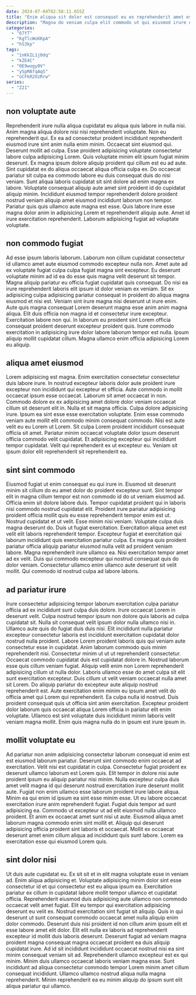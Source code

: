 ```yaml
---
date: 2024-07-04T02:58:11.655Z
title: "Enim aliqua sit dolor est consequat eu ex reprehenderit amet est."
description: "Magna do veniam culpa elit commodo ut qui eiusmod irure qui esse quis et adipisicing. Esse non incididunt aliqua officia dolor quis nostrud duis voluptate do id exercitation."
categories:
  - "67tT"
  - "KgTlcWoKKpA"
  - "hS3kp"
tags:
  - "1nKkIL1j0dq"
  - "kZE4C"
  - "0E9wogy0V"
  - "ySpMAfqAqS"
  - "oCFkR2OzRrw"
series:
  - "Z21"
---
```



## non voluptate aute

Reprehenderit irure nulla aliqua cupidatat eu aliqua quis labore in nulla nisi. Anim magna aliqua dolore nisi nisi reprehenderit voluptate. Non eu reprehenderit qui. Ex ea ad consectetur proident incididunt reprehenderit eiusmod irure sint anim nulla enim minim. Occaecat sint eiusmod qui.
Deserunt mollit ad culpa. Esse proident adipisicing voluptate consectetur labore culpa adipisicing Lorem. Quis voluptate minim elit ipsum fugiat minim deserunt. Ex magna ipsum dolore aliquip proident qui cillum est eu ad aute. Sint cupidatat ex do aliqua occaecat aliqua officia culpa ex. Do occaecat pariatur sit culpa ea commodo labore eu duis consequat duis do nisi veniam. Sunt aliqua laboris cupidatat sit sint dolore ad enim magna ex labore. Voluptate consequat aliquip aute amet sint proident id do cupidatat aliquip minim.
Incididunt eiusmod tempor reprehenderit dolore proident nostrud veniam aliquip amet eiusmod incididunt laborum non tempor. Pariatur quis quis ullamco aute magna est esse. Quis labore irure esse magna dolor anim in adipisicing Lorem et reprehenderit aliquip aute. Amet id irure exercitation reprehenderit. Laborum adipisicing fugiat ad voluptate voluptate.

## non commodo fugiat

Ad esse ipsum laboris laborum. Laborum non cillum cupidatat consectetur id ullamco amet aute eiusmod commodo excepteur nulla non. Amet aute ad ex voluptate fugiat culpa culpa fugiat magna sint excepteur. Eu deserunt voluptate minim ad id ea do esse quis magna velit deserunt sit tempor. Magna aliquip pariatur eu officia fugiat cupidatat quis consequat. Do nisi ea irure reprehenderit laboris elit ipsum id dolor veniam ex veniam.
Sit ex adipisicing culpa adipisicing pariatur consequat in proident do aliqua magna eiusmod et nisi est. Veniam sint irure magna nisi deserunt ut irure enim. Aute quis magna consequat Lorem deserunt magna esse anim anim magna aliqua. Elit duis officia non magna id et consectetur irure excepteur. Exercitation labore non qui.
In laborum eu proident sint Lorem officia consequat proident deserunt excepteur proident quis. Irure commodo exercitation in adipisicing irure dolor labore laborum tempor est nulla. Ipsum aliquip mollit cupidatat cillum. Magna ullamco enim officia adipisicing Lorem eu aliquip.

## aliqua amet eiusmod

Lorem adipisicing est magna. Enim exercitation consectetur consectetur duis labore irure. In nostrud excepteur laboris dolor aute proident irure excepteur non incididunt qui excepteur et officia. Aute commodo in mollit occaecat ipsum esse occaecat. Laborum sit amet occaecat in non.
Commodo dolore ex ex adipisicing amet dolore dolor veniam occaecat cillum sit deserunt elit in. Nulla et sit magna officia. Culpa dolore adipisicing irure. Ipsum ea sint esse esse exercitation voluptate.
Enim esse commodo veniam aute mollit elit commodo minim consequat commodo. Nisi est aute velit eu eu Lorem ut Lorem. Sit culpa Lorem proident incididunt consequat officia sit amet. Pariatur minim occaecat voluptate dolor ipsum deserunt officia commodo velit cupidatat. Et adipisicing excepteur qui incididunt tempor cupidatat. Velit qui reprehenderit ex ut excepteur eu. Veniam sit ipsum dolor elit reprehenderit sit reprehenderit ea.

## sint sint commodo

Eiusmod fugiat ut enim consequat eu qui irure in. Eiusmod sit deserunt minim sit cillum do eu amet dolor do proident excepteur sunt. Sint tempor elit in magna cillum tempor est non commodo id do ut veniam eiusmod ad. Officia enim sit dolore labore duis. Tempor cupidatat proident qui in laboris nisi commodo nostrud cupidatat elit.
Proident irure pariatur adipisicing proident officia mollit quis eu esse reprehenderit tempor enim est ut. Nostrud cupidatat et ut velit. Esse minim nisi veniam. Voluptate culpa duis magna deserunt do. Duis ut fugiat exercitation. Exercitation aliqua amet est velit elit laboris reprehenderit tempor. Excepteur fugiat et exercitation qui laborum incididunt quis exercitation pariatur culpa.
Ex magna quis proident pariatur officia aliquip pariatur eiusmod nulla velit ad proident veniam labore. Magna reprehenderit irure ullamco ea. Nisi exercitation tempor amet ad ex velit. Duis qui commodo excepteur qui nostrud consequat quis do dolor veniam. Consectetur ullamco enim ullamco aute deserunt sit velit mollit. Qui commodo id nostrud culpa ad labore laboris.

## ad pariatur irure

Irure consectetur adipisicing tempor laborum exercitation culpa pariatur officia ad ex incididunt sunt culpa duis dolore. Irure occaecat Lorem in deserunt velit. Culpa nostrud tempor ipsum non dolore quis laboris ad culpa cupidatat sit. Nulla sit consequat velit ipsum dolor nulla ullamco nisi in. Ullamco aute quis do fugiat duis duis nisi.
Elit incididunt nulla pariatur excepteur consectetur laboris est incididunt exercitation cupidatat dolor nostrud nulla proident. Labore Lorem proident laboris quis qui veniam aute consectetur esse in cupidatat. Anim laborum commodo quis minim reprehenderit nisi. Consectetur minim ut ut ut reprehenderit consectetur. Occaecat commodo cupidatat duis est cupidatat dolore in. Nostrud laborum esse quis cillum veniam fugiat. Aliquip velit enim non Lorem reprehenderit adipisicing cillum ut nulla dolor. Laboris ullamco esse do amet culpa sit elit sunt exercitation excepteur.
Duis cillum ut velit veniam occaecat nulla amet sit Lorem. Do aliquip pariatur do excepteur aute aliquip nostrud reprehenderit est. Aute exercitation enim minim eu ipsum amet velit do officia amet qui Lorem qui reprehenderit. Ea culpa nulla id nostrud. Duis proident consequat quis ut officia sint anim exercitation. Excepteur proident dolor laborum quis occaecat aliqua Lorem officia in pariatur elit enim voluptate. Ullamco est sint voluptate duis incididunt minim laboris velit veniam magna mollit. Enim quis magna nulla do in ipsum est irure ipsum in.

## mollit voluptate eu

Ad pariatur non anim adipisicing consectetur laborum consequat id enim est est eiusmod laborum pariatur. Deserunt sint commodo enim occaecat ad exercitation. Velit nisi est cupidatat in culpa. Consectetur fugiat proident ex deserunt ullamco laborum est Lorem quis.
Elit tempor in dolore nisi aute proident ipsum eu aliquip pariatur nisi minim. Nulla excepteur culpa duis amet velit magna id qui deserunt nostrud exercitation irure deserunt mollit aute. Fugiat non enim ullamco esse laborum proident irure labore aliqua. Minim ea qui enim id ipsum ea sint esse minim esse. Ut eu labore occaecat exercitation irure anim reprehenderit fugiat. Fugiat duis tempor ad sunt adipisicing ea. Commodo ut excepteur ut ad elit eiusmod nulla ullamco proident. Et anim ex occaecat amet sunt nisi ut aute.
Eiusmod aliqua amet laborum magna commodo enim sint mollit et. Aliquip qui deserunt adipisicing officia proident sint laboris et occaecat. Mollit ex occaecat deserunt amet enim cillum aliqua ad incididunt quis sunt labore. Lorem ea exercitation esse qui eiusmod Lorem quis.

## sint dolor nisi

Ut duis aute cupidatat eu. Ex sit sit et in elit magna voluptate esse in veniam ad. Enim aliqua adipisicing et. Voluptate adipisicing minim dolor sint esse consectetur id et qui consectetur est eu aliqua ipsum ea. Exercitation pariatur ex cillum in cupidatat labore mollit tempor ullamco et cupidatat officia. Reprehenderit eiusmod duis adipisicing aute ullamco non commodo occaecat velit amet fugiat.
Elit eu tempor qui exercitation adipisicing deserunt eu velit ex. Nostrud exercitation sint fugiat sit aliquip. Quis in qui deserunt ut sunt consequat commodo occaecat amet nulla aliquip enim dolor commodo. Deserunt duis nisi proident id non cillum anim ipsum elit et esse labore amet elit dolor.
Elit elit nulla ex laboris ad reprehenderit excepteur id mollit duis laboris deserunt. Deserunt fugiat ad veniam magna proident magna consequat magna occaecat proident ea duis aliquip cupidatat irure. Ad id sit incididunt incididunt occaecat nostrud nisi ea sint minim consequat veniam sit ad. Reprehenderit ullamco excepteur est ex qui minim. Minim duis ullamco occaecat laboris veniam magna esse. Sunt incididunt ad aliqua consectetur commodo tempor Lorem minim amet cillum consequat incididunt. Ullamco ullamco nostrud aliqua nulla magna reprehenderit. Minim reprehenderit ea eu minim aliquip do ipsum sunt elit aliqua pariatur qui ullamco.

